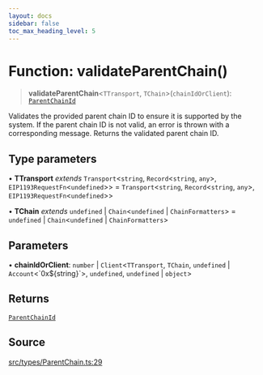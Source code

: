 ```yaml
---
layout: docs
sidebar: false
toc_max_heading_level: 5
---
```


# Function: validateParentChain()

> **validateParentChain**\<`TTransport`, `TChain`\>(`chainIdOrClient`): [`ParentChainId`](../type-aliases/ParentChainId.md)

Validates the provided parent chain ID to ensure it is supported by the
system. If the parent chain ID is not valid, an error is thrown with a
corresponding message. Returns the validated parent chain ID.

## Type parameters

• **TTransport** *extends* `Transport`\<`string`, `Record`\<`string`, `any`\>, `EIP1193RequestFn`\<`undefined`\>\> = `Transport`\<`string`, `Record`\<`string`, `any`\>, `EIP1193RequestFn`\<`undefined`\>\>

• **TChain** *extends* `undefined` \| `Chain`\<`undefined` \| `ChainFormatters`\> = `undefined` \| `Chain`\<`undefined` \| `ChainFormatters`\>

## Parameters

• **chainIdOrClient**: `number` \| `Client`\<`TTransport`, `TChain`, `undefined` \| `Account`\<\`0x$\{string\}\`\>, `undefined`, `undefined` \| `object`\>

## Returns

[`ParentChainId`](../type-aliases/ParentChainId.md)

## Source

[src/types/ParentChain.ts:29](https://github.com/anegg0/arbitrum-orbit-sdk/blob/b24cbe9cd68eb30d18566196d2c909bd4086db10/src/types/ParentChain.ts#L29)
